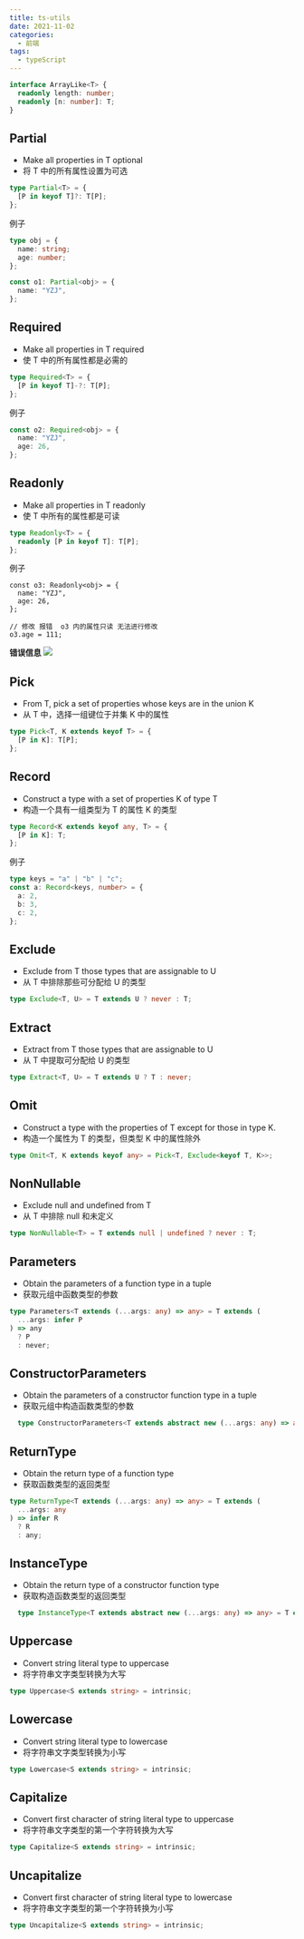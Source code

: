 ```yaml
---
title: ts-utils
date: 2021-11-02
categories:
  - 前端
tags:
  - typeScript
---
```


```typescript
interface ArrayLike<T> {
  readonly length: number;
  readonly [n: number]: T;
}
```

## Partial

- Make all properties in T optional
- 将 T 中的所有属性设置为可选

```typescript
type Partial<T> = {
  [P in keyof T]?: T[P];
};
```

例子

```typescript
type obj = {
  name: string;
  age: number;
};

const o1: Partial<obj> = {
  name: "YZJ",
};
```

## Required

- Make all properties in T required
- 使 T 中的所有属性都是必需的

```typescript
type Required<T> = {
  [P in keyof T]-?: T[P];
};
```

例子

```typescript
const o2: Required<obj> = {
  name: "YZJ",
  age: 26,
};
```

## Readonly

- Make all properties in T readonly
- 使 T 中所有的属性都是可读

```typescript
type Readonly<T> = {
  readonly [P in keyof T]: T[P];
};
```

例子

```
const o3: Readonly<obj> = {
  name: "YZJ",
  age: 26,
};

// 修改 报错  o3 内的属性只读 无法进行修改
o3.age = 111;
```

**错误信息**
<image src="./img/c24e834f79ffae885927be0b6f10351.png" >

## Pick

- From T, pick a set of properties whose keys are in the union K
- 从 T 中，选择一组键位于并集 K 中的属性

```typescript
type Pick<T, K extends keyof T> = {
  [P in K]: T[P];
};
```

## Record

- Construct a type with a set of properties K of type T
- 构造一个具有一组类型为 T 的属性 K 的类型

```typescript
type Record<K extends keyof any, T> = {
  [P in K]: T;
};
```

例子

```typescript
type keys = "a" | "b" | "c";
const a: Record<keys, number> = {
  a: 2,
  b: 3,
  c: 2,
};
```

## Exclude

- Exclude from T those types that are assignable to U
- 从 T 中排除那些可分配给 U 的类型

```typescript
type Exclude<T, U> = T extends U ? never : T;
```

## Extract

- Extract from T those types that are assignable to U
- 从 T 中提取可分配给 U 的类型

```typescript
type Extract<T, U> = T extends U ? T : never;
```

## Omit

- Construct a type with the properties of T except for those in type K.
- 构造一个属性为 T 的类型，但类型 K 中的属性除外

```typescript
type Omit<T, K extends keyof any> = Pick<T, Exclude<keyof T, K>>;
```

## NonNullable

- Exclude null and undefined from T
- 从 T 中排除 null 和未定义

```typescript
type NonNullable<T> = T extends null | undefined ? never : T;
```

## Parameters

- Obtain the parameters of a function type in a tuple
- 获取元组中函数类型的参数

```typescript
type Parameters<T extends (...args: any) => any> = T extends (
  ...args: infer P
) => any
  ? P
  : never;
```

## ConstructorParameters

- Obtain the parameters of a constructor function type in a tuple
- 获取元组中构造函数类型的参数

```typescript
  type ConstructorParameters<T extends abstract new (...args: any) => any> = T extends abstract new (...args: infer P) => any ? P : never;
```

## ReturnType

- Obtain the return type of a function type
- 获取函数类型的返回类型

```typescript
type ReturnType<T extends (...args: any) => any> = T extends (
  ...args: any
) => infer R
  ? R
  : any;
```

## InstanceType

- Obtain the return type of a constructor function type
- 获取构造函数类型的返回类型

```typescript
  type InstanceType<T extends abstract new (...args: any) => any> = T extends abstract new (...args: any) => infer R ? R : any;
```

## Uppercase

- Convert string literal type to uppercase
- 将字符串文字类型转换为大写

```typescript
type Uppercase<S extends string> = intrinsic;
```

## Lowercase

- Convert string literal type to lowercase
- 将字符串文字类型转换为小写

```typescript
type Lowercase<S extends string> = intrinsic;
```

## Capitalize

- Convert first character of string literal type to uppercase
- 将字符串文字类型的第一个字符转换为大写

```typescript
type Capitalize<S extends string> = intrinsic;
```

## Uncapitalize

- Convert first character of string literal type to lowercase
- 将字符串文字类型的第一个字符转换为小写

```typescript
type Uncapitalize<S extends string> = intrinsic;
```
